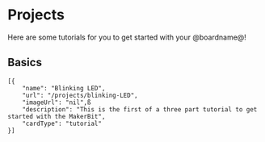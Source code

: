 # Projects 

Here are some tutorials for you to get started with your @boardname@!

## Basics 

```codecard
[{
	"name": "Blinking LED",
	"url": "/projects/blinking-LED",
	"imageUrl": "nil",ß
	"description": "This is the first of a three part tutorial to get started with the MakerBit",
	"cardType": "tutorial"
}]
```
